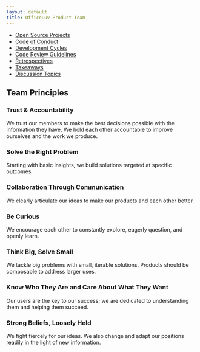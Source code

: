 ```yaml
---
layout: default
title: OfficeLuv Product Team
---
```

<ul>
    <li>
        <a href="https://github.com/officeluv">Open Source Projects</a>
    </li>
    <li>
        <a href="/code-of-conduct">Code of Conduct</a>
    </li>
    <li>
        <a href="/cycles">Development Cycles</a>
    </li>
    <li>
        <a href="/code-reviews">Code Review Guidelines</a>
    </li>
    <li>
        <a href="/retrospectives">Retrospectives</a>
    </li>
    <li>
        <a href="/takeaways">Takeaways</a>
    </li>
    <li>
        <a href="/topics">Discussion Topics</a>
    </li>
</ul>

## Team Principles

### Trust & Accountability
We trust our members to make the best decisions possible with the information they have. We hold each other accountable to improve ourselves and the work we produce.

### Solve the Right Problem
Starting with basic insights, we build solutions targeted at specific outcomes. 

### Collaboration Through Communication
We clearly articulate our ideas to make our products and each other better.

### Be Curious
We encourage each other to constantly explore, eagerly question, and openly learn.

### Think Big, Solve Small
We tackle big problems with small, iterable solutions. Products should be composable to address larger uses.

### Know Who They Are and Care About What They Want
Our users are the key to our success; we are dedicated to understanding them and helping them succeed.  

### Strong Beliefs, Loosely Held
We fight fiercely for our ideas. We also change and adapt our positions readily in the light of new information.
